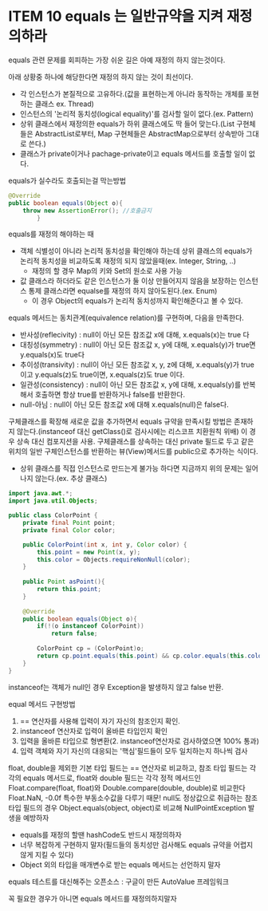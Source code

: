 # ITEM 10 equals 는 일반규약을 지켜 재정의하라

equals 관련 문제를 회피하는 가장 쉬운 길은 아예 재정의 하지 않는것이다.

아래 상황중 하나에 해당한다면 재정의 하지 않는 것이 최선이다.
* 각 인스턴스가 본질적으로 고유하다.(값을 표현하는게 아니라 동작하는 개체를 포현하는 클래스 ex. Thread)
* 인스턴스의 '논리적 동치성(logical equality)'를 검사할 일이 없다.(ex. Pattern)
* 상위 클래스에서 재정의한 equals가 하위 클래스에도 딱 들어 맞는다.(List 구현체들은 AbstractList로부터, Map 구현체들은 AbstractMap으로부터 상속받아 그대로 쓴다.)
* 클래스가 private이거나 pachage-private이고 equals 메서드를 호출할 일이 없다.

equals가 실수라도 호출되는걸 막는방법
```java
@Override
public boolean equals(Object o){
    throw new AssertionError(); //호출금지
        }
```

equals를 재정의 해야하는 때
* 객체 식별성이 아니라 논리적 동치성을 확인해야 하는데 상위 클래스의 equals가 논리적 동치성을 비교하도록 재정의 되지 않았을때(ex. Integer, String, ..)
  * 재정의 할 경우 Map의 키와 Set의 원소로 사용 가능
* 값 클래스라 하더라도 같은 인스턴스가 둘 이상 만들어지지 않음을 보장하는 인스턴스 통제 클래스라면 equalse를 재정의 하지 않아도된다.(ex. Enum)
  * 이 경우 Object의 equals가 논리적 동치성까지 확인해준다고 볼 수 있다.


equals 메서드는 동치관계(equivalence relation)를 구현하며, 다음을 만족한다.
* 반사성(reflecivity) : null이 아닌 모든 참조값 x에 대해, x.equals(x)는 true 다
* 대칭성(symmetry) : null이 아닌 모든 참조값 x, y에 대해, x.equals(y)가 true면 y.equals(x)도 true다
* 추이성(transivity) : null이 아닌 모든 참조값 x, y, z에 대해, x.equals(y)가 true이고 y.equals(z)도 true이면, x.equals(z)도 true 이다.
* 일관성(consistency) : null이 아닌 모든 참조값 x, y에 대해, x.equals(y)를 반복해서 호출하면 항상 true를 반환하거나 false를 반환한다.
* null-아님 : null이 아닌 모든 참조값 x에 대해 x.equals(null)은 false다.

구체클래스를 확장해 새로운 값을 추가하면서 equals 규약을 만족시킬 방법은 존재하지 않는다.(instanceof 대신 getClass()로 검사시에는 리스코프 치환원칙 위배)
이 경우 상속 대신 컴포지션을 사용.
구체클래스를 상속하는 대신 private 필드로 두고 같은 위치의 일반 구체인스턴스를 반환하는 뷰(View)메서드를 public으로 추가하는 식이다.
* 상위 클래스를 직접 인스턴스로 만드는게 불가능 하다면 지금까지 위의 문제는 일어나지 않는다.(ex. 추상 클래스)
```java
import java.awt.*;
import java.util.Objects;

public class ColorPoint {
    private final Point point;
    private final Color color;

    public ColorPoint(int x, int y, Color color) {
        this.point = new Point(x, y);
        this.color = Objects.requireNonNull(color);
    }
    
    public Point asPoint(){
        return this.point;
    }
    
    @Override
    public boolean equals(Object o){
        if(!(o instanceof ColorPoint))
            return false;
        
        ColorPoint cp = (ColorPoint)o;
        return cp.point.equals(this.point) && cp.color.equals(this.color);
    }
}
```

instanceof는 객체가 null인 경우 Exception을 발생하지 않고 false 반환.


equal 메서드 구현방법
1. == 연산자를 사용해 입력이 자기 자신의 참조인지 확인.
2. instanceof 연산자로 입력이 올바른 타입인지 확인
3. 입력을 올바른 타입으로 형변환(2. instanceof연산자로 검사하였으면 100% 통과)
4. 입력 객체와 자기 자신의 대응되는 '핵심'필드들이 모두 일치하는지 하나씩 검사


float, double을 제외한 기본 타입 필드는 == 연산자로 비교하고, 참조 타입 필드는 각각의 equals 메서드로, float와 double 필드는 각각 정적 메서드인 Float.compare(float, float)와 Double.compare(double, double)로 비교한다
Float.NaN, -0.0f 특수한 부동소수값을 다루기 때문!
null도 정상값으로 취급하는 참조 타입 필드의 경우 Object.equals(object, object)로 비교해 NullPointException 발생을 예방하자


* equals를 재정의 할땐 hashCode도 반드시 재정의하자
* 너무 복잡하게 구현하지 말자(필드들의 동치성만 검사해도 equals 규약을 어렵지 않게 지킬 수 있다)
* Object 외의 타입을 매개변수로 받는 equals 메서드는 선언하지 말자

equals 테스트를 대신해주는 오픈소스 : 구글이 만든 AutoValue 프레임워크

꼭 필요한 경우가 아니면 equals 메서드를 재정의하지말자
